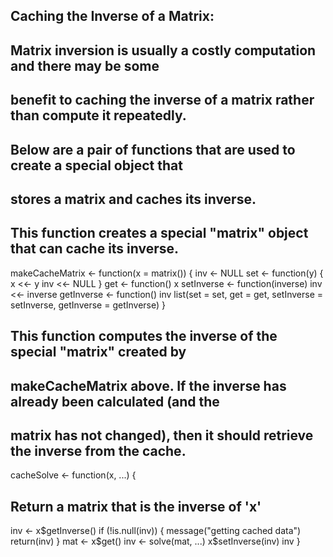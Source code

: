 ## Caching the Inverse of a Matrix:
## Matrix inversion is usually a costly computation and there may be some 
## benefit to caching the inverse of a matrix rather than compute it repeatedly.
## Below are a pair of functions that are used to create a special object that 
## stores a matrix and caches its inverse.

## This function creates a special "matrix" object that can cache its inverse.

makeCacheMatrix <- function(x = matrix()) {
inv <- NULL
set <- function(y) {
        x <<- y
        inv <<- NULL
}
get <- function() x
setInverse <- function(inverse) inv <<- inverse
getInverse <- function() inv
list(set = set,
     get = get,
     setInverse = setInverse,
     getInverse = getInverse)
}


## This function computes the inverse of the special "matrix" created by 
## makeCacheMatrix above. If the inverse has already been calculated (and the 
## matrix has not changed), then it should retrieve the inverse from the cache.

cacheSolve <- function(x, ...) {
## Return a matrix that is the inverse of 'x'
inv <- x$getInverse()
if (!is.null(inv)) {
message("getting cached data")
return(inv)
}
mat <- x$get()
inv <- solve(mat, ...)
x$setInverse(inv)
inv
}

